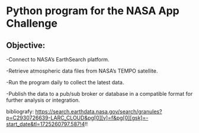 # Python program for the NASA App Challenge

## Objective:

-Connect to NASA’s EarthSearch platform.

-Retrieve atmospheric data files from NASA’s TEMPO satellite.

-Run the program daily to collect the latest data.

-Publish the data to a pub/sub broker or database in a compatible format for further analysis or integration.


 bibliografy: https://search.earthdata.nasa.gov/search/granules?p=C2930726639-LARC_CLOUD&pg[0][v]=f&pg[0][gsk]=-start_date&tl=1725260797.587!4!!

